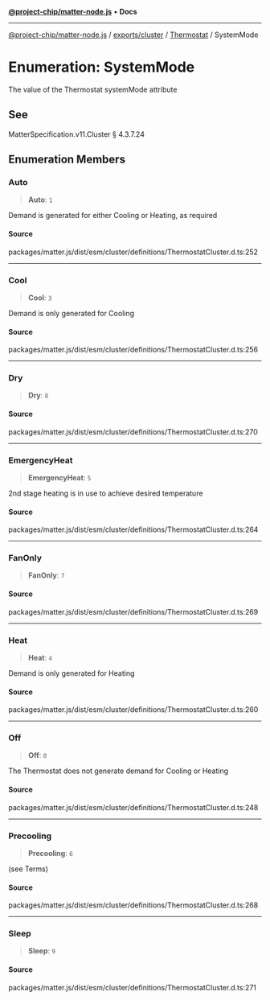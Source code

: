 [**@project-chip/matter-node.js**](../../../../../README.md) • **Docs**

***

[@project-chip/matter-node.js](../../../../../modules.md) / [exports/cluster](../../../README.md) / [Thermostat](../README.md) / SystemMode

# Enumeration: SystemMode

The value of the Thermostat systemMode attribute

## See

MatterSpecification.v11.Cluster § 4.3.7.24

## Enumeration Members

### Auto

> **Auto**: `1`

Demand is generated for either Cooling or Heating, as required

#### Source

packages/matter.js/dist/esm/cluster/definitions/ThermostatCluster.d.ts:252

***

### Cool

> **Cool**: `3`

Demand is only generated for Cooling

#### Source

packages/matter.js/dist/esm/cluster/definitions/ThermostatCluster.d.ts:256

***

### Dry

> **Dry**: `8`

#### Source

packages/matter.js/dist/esm/cluster/definitions/ThermostatCluster.d.ts:270

***

### EmergencyHeat

> **EmergencyHeat**: `5`

2nd stage heating is in use to achieve desired temperature

#### Source

packages/matter.js/dist/esm/cluster/definitions/ThermostatCluster.d.ts:264

***

### FanOnly

> **FanOnly**: `7`

#### Source

packages/matter.js/dist/esm/cluster/definitions/ThermostatCluster.d.ts:269

***

### Heat

> **Heat**: `4`

Demand is only generated for Heating

#### Source

packages/matter.js/dist/esm/cluster/definitions/ThermostatCluster.d.ts:260

***

### Off

> **Off**: `0`

The Thermostat does not generate demand for Cooling or Heating

#### Source

packages/matter.js/dist/esm/cluster/definitions/ThermostatCluster.d.ts:248

***

### Precooling

> **Precooling**: `6`

(see Terms)

#### Source

packages/matter.js/dist/esm/cluster/definitions/ThermostatCluster.d.ts:268

***

### Sleep

> **Sleep**: `9`

#### Source

packages/matter.js/dist/esm/cluster/definitions/ThermostatCluster.d.ts:271
